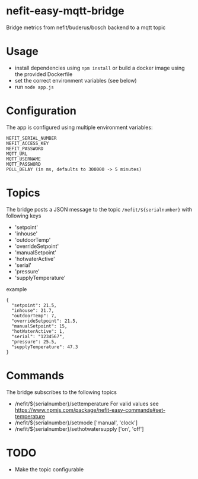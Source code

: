 # nefit-easy-mqtt-bridge

Bridge metrics from nefit/buderus/bosch backend to a mqtt topic 
 
# Usage
 
* install dependencies using `npm install` or build a docker image using the provided Dockerfile
* set the correct environment variables (see below)
* run `node app.js`
 
# Configuration
 
The app is configured using multiple environment variables:

    NEFIT_SERIAL_NUMBER 
    NEFIT_ACCESS_KEY
    NEFIT_PASSWORD
    MQTT_URL
    MQTT_USERNAME
    MQTT_PASSWORD
    POLL_DELAY (in ms, defaults to 300000 -> 5 minutes)

# Topics

The bridge posts a JSON message to the topic `/nefit/${serialnumber}` with following keys

* 'setpoint'
* 'inhouse'
* 'outdoorTemp'
* 'overrideSetpoint'
* 'manualSetpoint'
* 'hotwaterActive'
* 'serial'
* 'pressure'
* 'supplyTemperature'

example 
```
{
  "setpoint": 21.5,
  "inhouse": 21.7,
  "outdoorTemp": 7,
  "overrideSetpoint": 21.5,
  "manualSetpoint": 15,
  "hotWaterActive": 1,
  "serial": "1234567",
  "pressure": 25.5,
  "supplyTemperature": 47.3
}
```

# Commands

The bridge subscribes to the following topics
   
* /nefit/${serialnumber}/settemperature For valid values see  https://www.npmjs.com/package/nefit-easy-commands#set-temperature
* /nefit/${serialnumber}/setmode ['manual', 'clock']
* /nefit/${serialnumber}/sethotwatersupply ['on', 'off']

   
# TODO

* Make the topic configurable
